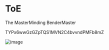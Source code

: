 # ToE
The MasterMinding BenderMaster


TYPx6wwGzGZpTQS1MVN2C4bvvndPMFb8mZ

![image](https://github.com/user-attachments/assets/4f8d1dad-39ab-4e42-aeda-b6b0c85e78f0)
